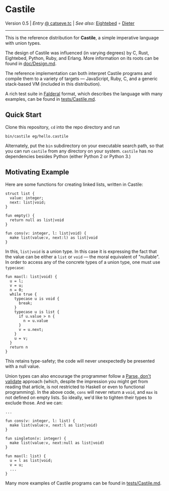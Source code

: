 Castile
=======

Version 0.5 | _Entry_ [@ catseye.tc](https://catseye.tc/node/Castile)
| _See also:_ [Eightebed](https://github.com/catseye/Eightebed#readme)
∘ [Dieter](https://github.com/catseye/Dieter#readme)

- - - -

This is the reference distribution for **Castile**, a simple imperative
language with union types.

The design of Castile was influenced (in varying degrees) by C, Rust,
Eightebed, Python, Ruby, and Erlang.  More information on its roots can
be found in [doc/Design.md](doc/Design.md).

The reference implementation can both interpret Castile programs and
compile them to a variety of targets — JavaScript, Ruby, C, and a generic
stack-based VM (included in this distribution).

A rich test suite in [Falderal][] format, which describes the language
with many examples, can be found in [tests/Castile.md](tests/Castile.md).

Quick Start
-----------

Clone this repository, `cd` into the repo directory and run

    bin/castile eg/hello.castile

Alternately, put the `bin` subdirectory on your executable search path, so
that you can run `castile` from any directory on your system.  `castile`
has no dependencies besides Python (either Python 2 or Python 3.)

Motivating Example
------------------

Here are some functions for creating linked lists, written in Castile:

    struct list {
      value: integer;
      next: list|void;
    }

    fun empty() {
      return null as list|void
    }

    fun cons(v: integer, l: list|void) {
      make list(value:v, next:l) as list|void
    }

In this, `list|void` is a union type.  In this case it is expressing
the fact that the value can be either a `list` or `void` — the moral
equivalent of "nullable".  In order to access any of the concrete types
of a union type, one must use `typecase`:

    fun max(l: list|void) {
      u = l;
      v = u;
      n = 0;
      while true {
        typecase u is void {
          break;
        }
        typecase u is list {
          if u.value > n {
            n = u.value
          }
          v = u.next;
        }
        u = v;
      }
      return n
    }

This retains type-safety; the code will never unexpectedly be presented
with a null value.

Union types can also encourage the programmer follow a [Parse, don't validate][]
approach (which, despite the impression you might get from reading that article,
is not restricted to Haskell or even to functional programming).  In the above
code, `cons` will never return a `void`, and `max` is not defined on empty lists.
So ideally, we'd like to tighten their types to exclude those.  And we can:

    ...

    fun cons(v: integer, l: list) {
      make list(value:v, next:l as list|void)
    }

    fun singleton(v: integer) {
      make list(value:v, next:null as list|void)
    }

    fun max(l: list) {
      u = l as list|void;
      v = u;
      ...
    }

Many more examples of Castile programs can be found in
[tests/Castile.md](tests/Castile.md).

[Falderal]: https://catseye.tc/node/Falderal
[Parse, don't validate]: https://lexi-lambda.github.io/blog/2019/11/05/parse-don-t-validate/
